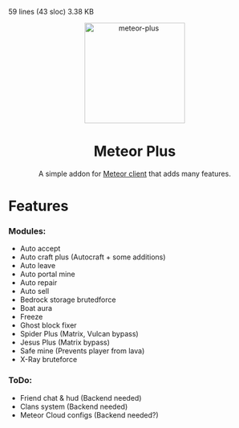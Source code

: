 59 lines (43 sloc)  3.38 KB


<div align="center">
	<img src="https://olejka.ru/s/c543417566.png" alt="meteor-plus" width="200px"/>
	<h1>Meteor Plus</h1>
	<p>A simple addon for <a href="https://github.com/MeteorDevelopment/meteor-client">Meteor client</a> that adds many features.</p>
</div>

# Features
### Modules:
- Auto accept
- Auto craft plus (Autocraft + some additions)
- Auto leave
- Auto portal mine
- Auto repair
- Auto sell
- Bedrock storage brutedforce
- Boat aura
- Freeze
- Ghost block fixer
- Spider Plus (Matrix, Vulcan bypass)
- Jesus Plus (Matrix bypass)
- Safe mine (Prevents player from lava)
- X-Ray bruteforce

### ToDo:
- Friend chat & hud (Backend needed)
- Clans system (Backend needed)
- Meteor Cloud configs (Backend needed?)
